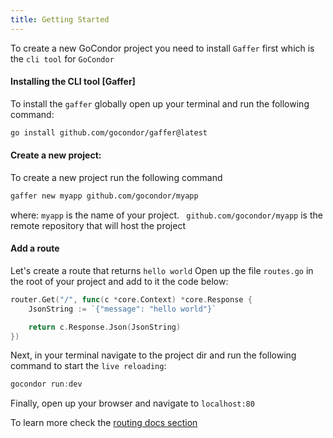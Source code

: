 ```yaml
---
title: Getting Started
---
```

To create a new GoCondor project you need to install `Gaffer` first which is the `cli tool` for `GoCondor`

#### Installing the CLI tool [Gaffer]
To install the `gaffer` globally open up your terminal and run the following command:
```bash
go install github.com/gocondor/gaffer@latest
```

#### Create a new project:
To create a new project run the following command
```bash
gaffer new myapp github.com/gocondor/myapp
```
where:
`myapp` is the name of your project.
` github.com/gocondor/myapp` is the remote repository that will host the project
#### Add a route 
Let's create a route that returns `hello world`
Open up the file `routes.go` in the root of your project and add to it the code below:
```go "file: routes.go"
router.Get("/", func(c *core.Context) *core.Response {
	JsonString := `{"message": "hello world"}`

	return c.Response.Json(JsonString)
})
```
Next, in your terminal navigate to the project dir and run the following command to start the `live reloading`:
```go
gocondor run:dev
```
Finally, open up your browser and navigate to `localhost:80`

To learn more check the [routing docs section](https://gocondor.github.io/docs/routing)

